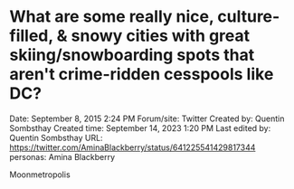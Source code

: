 # What are some really nice, culture-filled, & snowy cities with great skiing/snowboarding spots that aren't crime-ridden cesspools like DC?

Date: September 8, 2015 2:24 PM
Forum/site: Twitter
Created by: Quentin Sombsthay
Created time: September 14, 2023 1:20 PM
Last edited by: Quentin Sombsthay
URL: https://twitter.com/AminaBlackberry/status/641225541429817344
personas: Amina Blackberry

Moonmetropolis